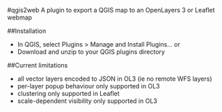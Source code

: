 #qgis2web
A plugin to export a QGIS map to an OpenLayers 3 or Leaflet webmap

##Installation
* In QGIS, select Plugins > Manage and Install Plugins...
or
* Download and unzip to your QGIS plugins directory

##Current limitations
+ all vector layers encoded to JSON in OL3 (ie no remote WFS layers)
+ per-layer popup behaviour only supported in OL3
+ clustering only supported in Leaflet
+ scale-dependent visibility only supported in OL3